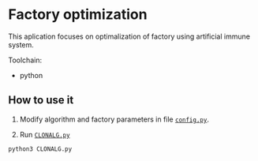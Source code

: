 # Factory optimization
This aplication focuses on optimalization of factory using artificial immune system.

Toolchain:
- python

## How to use it
1. Modify algorithm and factory parameters in file [`config.py`](./config.py). 

2. Run [`CLONALG.py`](./CLONALG.py)
```shell script
python3 CLONALG.py
```